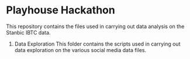 # Playhouse Hackathon

This repository contains the files used in carrying out data analysis on the Stanbic IBTC data.

1. Data Exploration
This folder contains the scripts used in carrying out data exploration on the various social media data files.